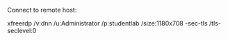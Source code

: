 Connect to remote host:

xfreerdp /v:dnn /u:Administrator /p:studentlab /size:1180x708 -sec-tls /tls-seclevel:0

